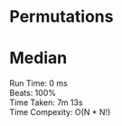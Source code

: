 Permutations
=========
# Median
Run Time: 0 ms              
Beats: 100%      
Time Taken: 7m 13s    
Time Compexity: O(N * N!)  
